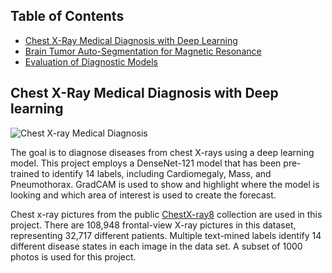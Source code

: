 ## Table of Contents

- [Chest X-Ray Medical Diagnosis with Deep Learning](https://github.com/rajeshai/machine-learning/blob/main/AI%20for%20Medicine/AI%20for%20Medical%20Diagnosis/Part%201%20-%20Chest%20X-Ray%20Medical%20Diagnosis%20with%20Deep%20Learning.ipynb)
- [Brain Tumor Auto-Segmentation for Magnetic Resonance](https://github.com/rajeshai/machine-learning/blob/main/AI%20for%20Medicine/AI%20for%20Medical%20Diagnosis/Part%202%20-%20Brain%20Tumor%20Auto-Segmentation%20for%20Magnetic%20Resonance%20Imaging%20(MRI).ipynb)
- [Evaluation of Diagnostic Models](https://github.com/rajeshai/machine-learning/blob/main/AI%20for%20Medicine/AI%20for%20Medical%20Diagnosis/Part%203%20-%20Evaluation%20of%20Diagnostic%20Models.ipynb)

## Chest X-Ray Medical Diagnosis with Deep learning

<img src="https://github.com/rajeshai/machine-learning/blob/main/AI%20for%20Medicine/AI%20for%20Medical%20Diagnosis/chestxray.png" alt="Chest X-ray Medical Diagnosis">

The goal is to diagnose diseases from chest X-rays using a deep learning model. This project employs a DenseNet-121 model that has been pre-trained to identify 14 labels, including Cardiomegaly, Mass, and Pneumothorax. GradCAM is used to show and highlight where the model is looking and which area of interest is used to create the forecast.

Chest x-ray pictures from the public [ChestX-ray8](https://arxiv.org/abs/1705.02315) collection are used in this project. There are 108,948 frontal-view X-ray pictures in this dataset, representing 32,717 different patients. Multiple text-mined labels identify 14 different disease states in each image in the data set. A subset of 1000 photos is used for this project.
